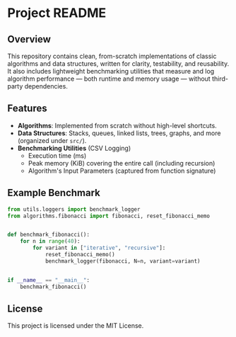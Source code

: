 # Project README

&#x20;

## Overview

This repository contains clean, from-scratch implementations of classic algorithms and data structures, written for clarity, testability, and reusability.
It also includes lightweight benchmarking utilities that measure and log algorithm performance — both runtime and memory usage — without third-party dependencies.

## Features

- **Algorithms**: Implemented from scratch without high-level shortcuts.
- **Data Structures**: Stacks, queues, linked lists, trees, graphs, and more (organized under `src/`).
- **Benchmarking Utilities** (CSV Logging)
  - Execution time (ms)
  - Peak memory (KiB) covering the entire call (including recursion)
  - Algorithm's Input Parameters (captured from function signature)

## Example Benchmark

```python
from utils.loggers import benchmark_logger
from algorithms.fibonacci import fibonacci, reset_fibonacci_memo


def benchmark_fibonacci():
    for n in range(40):
        for variant in ["iterative", "recursive"]:
            reset_fibonacci_memo()
            benchmark_logger(fibonacci, N=n, variant=variant)


if __name__ == "__main__":
    benchmark_fibonacci()
```

## License

This project is licensed under the MIT License.
